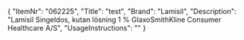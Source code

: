 {
  "ItemNr": "062225",
  "Title": "test",
  "Brand": "Lamisil",
  "Description": "Lamisil Singeldos, kutan lösning 1 % GlaxoSmithKline Consumer Healthcare A/S",
  "UsageInstructions": ""
}